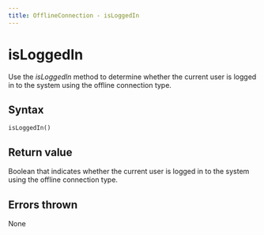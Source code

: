```yaml
---
title: OfflineConnection - isLoggedIn
---
```


# isLoggedIn
Use the *isLoggedIn* method to determine whether the current user is logged in to the system using the offline connection type.


## Syntax

`isLoggedIn()`


## Return value
Boolean that indicates whether the current user is logged in to the system using the offline connection type.


## Errors thrown
None

